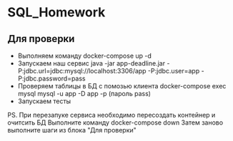 # SQL_Homework

## Для проверки
- Выполняем команду docker-compose up -d
- Запускаем наш сервис java -jar app-deadline.jar -P:jdbc.url=jdbc:mysql://localhost:3306/app -P:jdbc.user=app -P:jdbc.password=pass
- Проверяем таблицы в БД с помозью клиента docker-compose exec mysql mysql -u app -D app -p (пароль pass)
- Запускаем тесты 

PS. При перезапуке сервиса необходимо пересоздать контейнер и очитсить БД
Выполните команду docker-compose down 
Затем заново выполните шаги из блока "Для проверки"